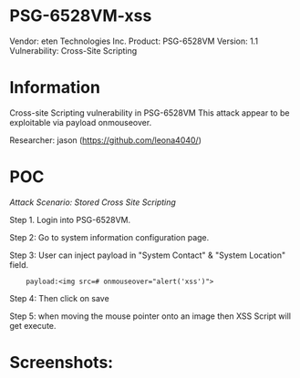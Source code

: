 # PSG-6528VM-xss

Vendor: eten Technologies Inc.
Product: PSG-6528VM
Version: 1.1
Vulnerability: Cross-Site Scripting

# Information

Cross-site Scripting vulnerability in  PSG-6528VM
This attack appear to be exploitable via payload onmouseover.

Researcher: jason (https://github.com/leona4040/)


# POC

*Attack Scenario: Stored Cross Site Scripting*

Step 1. Login into PSG-6528VM.  

Step 2: Go to system information configuration page.  

Step 3: User can inject payload in "System Contact" & "System Location" field.  

        payload:<img src=# onmouseover="alert('xss')">

Step 4: Then click on save   

Step 5: when moving the mouse pointer onto an image then XSS Script will get execute.   



# Screenshots:

